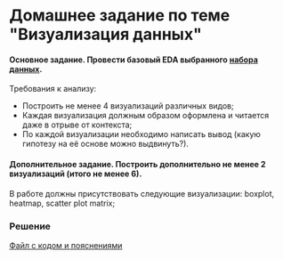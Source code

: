 # Домашнее задание по теме "Визуализация данных"

#### Основное задание. Провести базовый EDA выбранного [набора данных](https://www.kaggle.com/datasets/travistyler/bond-girls-age-and-film-data).
Требования к анализу:
- Построить не менее 4 визуализаций различных видов;
- Каждая визуализация должным образом оформлена и читается даже в отрыве от контекста;
- По каждой визуализации необходимо написать вывод (какую гипотезу на её основе можно выдвинуть?).

#### Дополнительное задание. Построить дополнительно не менее 2 визуализаций (итого не менее 6).
В работе должны присутствовать следующие визуализации: boxplot, heatmap, scatter plot matrix;

### Решение
[Файл с кодом и пояснениями](/Projects/02_Python_statistics/02_Data_visualization/Solution.ipynb)
